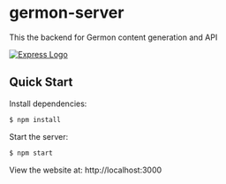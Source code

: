 # germon-server
This the backend for Germon content generation and API


[![Express Logo](https://i.cloudup.com/zfY6lL7eFa-3000x3000.png)](http://expressjs.com/)

## Quick Start

  Install dependencies:

```bash
$ npm install
```

  Start the server:

```bash
$ npm start
```

  View the website at: http://localhost:3000
